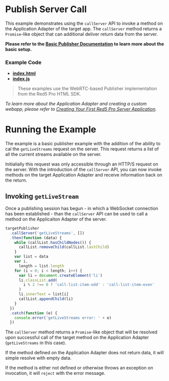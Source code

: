 # Publish Server Call

This example demonstrates using the `callServer` API to invoke a method on the Application Adapter of the target app. The `callServer` method returns a `Promise`-like object that can additional deliver return data from the server.

**Please refer to the [Basic Publisher Documentation](../publish/README.md) to learn more about the basic setup.**

### Example Code

- **[index.html](index.html)**
- **[index.js](index.js)**

> These examples use the WebRTC-based Publisher implementation from the Red5 Pro HTML SDK.

_To learn more about the Application Adapter and creating a custom webapp, please refer to [Creating Your First Red5 Pro Server Application](https://www.red5.net/docs/development/serverside-guides/red5prolive/#red5pro-live-application)._

# Running the Example

The example is a basic publisher example with the addition of the ability to cal the `getLiveStreams` request on the server. This request returns a list of all the current streams available on the server.

Initialially this request was only accessible through an HTTP/S request on the server. With the introduction of the `callServer` API, you can now invoke methods on the target Application Adapter and receive information back on the return.

## Invoking `getLiveStream`

Once a publishing session has begun - in which a WebSocket connection has been established - than the `callServer` API can be used to call a method on the Applicaiton Adapter of the server.

```js
targetPublisher
  .callServer('getLiveStreams', [])
  .then(function (data) {
    while (callList.hasChildNodes()) {
      callList.removeChild(callList.lastChild)
    }
    var list = data
    var i,
      length = list.length
    for (i = 0; i < length; i++) {
      var li = document.createElement('li')
      li.classList.add(
        i % 2 !== 0 ? 'call-list-item-odd' : 'call-list-item-even'
      )
      li.innerText = list[i]
      callList.appendChild(li)
    }
  })
  .catch(function (e) {
    console.error('getLiveStreams error: ' + e)
  })
```

The `callServer` method returns a `Promise`-like object that will be resolved upon successful call of the target method on the Application Adapter (`getLiveStreams` in this case).

If the method defined on the Application Adapter does not return data, it will simple resolve with empty data.

If the method is either not defined or otherwise throws an exception on invocation, it will `reject` with the error message.
